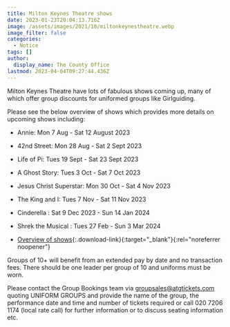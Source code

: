 ```yaml
---
title: Milton Keynes Theatre shows
date: 2023-01-23T20:04:13.716Z
image: /assets/images/2021/10/miltonkeynestheatre.webp
image_filter: false
categories:
  - Notice
tags: []
author:
  display_name: The County Office
lastmod: 2023-04-04T09:27:44.436Z
---
```

Milton Keynes Theatre have lots of fabulous shows coming up, many of which offer group discounts for uniformed groups like Girlguiding.

Please see the below overview of shows which provides more details on upcoming shows including:

- Annie: Mon 7 Aug - Sat 12 August 2023
- 42nd Street: Mon 28 Aug - Sat 2 Sept 2023
- Life of Pi: Tues 19 Sept - Sat 23 Sept 2023
- A Ghost Story: Tues 3 Oct - Sat 7 Oct 2023
- Jesus Christ Superstar: Mon 30 Oct - Sat 4 Nov 2023
- The King and I: Tues 7 Nov - Sat 11 Nov 2023
- Cinderella : Sat 9 Dec 2023 - Sun 14 Jan 2024
- Shrek the Musical : Tues 27 Feb - Sun 3 Mar 2024

- [Overview of shows](/assets/docs/2023/mk-theatre-flyer-202303.pdf){:.download-link}{:target="_blank"}{:rel="noreferrer noopener"}

Groups of 10+ will benefit from an extended pay by date and no transaction fees. There should be one leader per group of 10 and uniforms must be worn.

Please contact the Group Bookings team via <groupsales@atgtickets.com> quoting UNIFORM GROUPS and provide the name of the group, the performance date and time and number of tickets required or call 020 7206 1174 (local rate call) for further information or to discuss seating information etc.
